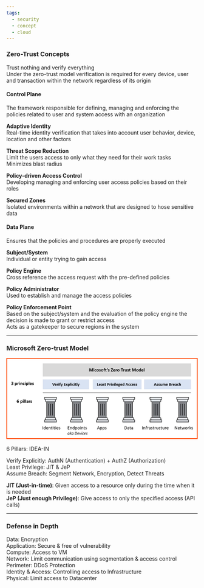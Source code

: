 ```yaml
---
tags:
  - security
  - concept
  - cloud
---
```


### Zero-Trust Concepts

Trust nothing and verify everything  
Under the zero-trust model verification is required for every device, user and transaction within the network regardless of its origin

#### Control Plane
The framework responsible for defining, managing and enforcing the policies related to user and system access with an organization

**Adaptive Identity**  
Real-time identity verification that takes into account user behavior, device, location and other factors

**Threat Scope Reduction**  
Limit the users access to only what they need for their work tasks  
Minimizes blast radius

**Policy-driven Access Control**  
Developing managing and enforcing user access policies based on their roles  

**Secured Zones**  
Isolated environments within a network that are designed to hose sensitive data

#### Data Plane
Ensures that the policies and procedures are properly executed

**Subject/System**  
Individual or entity trying to gain access

**Policy Engine**  
Cross reference the access request with the pre-defined policies

**Policy Administrator**  
Used to establish and manage the access policies

**Policy Enforcement Point**  
Based on the subject/system and the evaluation of the policy engine the decision is made to grant or restrict access  
Acts as a gatekeeper to secure regions in the system

---
### Microsoft Zero-trust Model

![ms-zero-trust-model|600](../../../Cyber%20Security/images/ms-zero-trust-model.png)

6 Pillars: IDEA-IN  

Verify Explicitly: AuthN (Authentication) + AuthZ (Authorization)  
Least Privilege: JIT & JeP  
Assume Breach: Segment Network, Encryption, Detect Threats

**JIT (Just-in-time)**: Given access to a resource only during the time when it is needed  
**JeP (Just enough Privilege)**: Give access to only the specified access (API calls)

---
### Defense in Depth

Data: Encryption  
Application: Secure & free of vulnerability  
Compute: Access to VM  
Network: Limit communication using segmentation & access control  
Perimeter: DDoS Protection  
Identity & Access: Controlling access to Infrastructure  
Physical: Limit access to Datacenter
